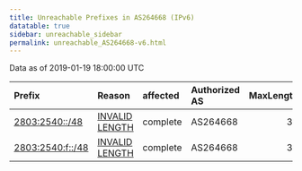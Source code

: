 ```yaml
---
title: Unreachable Prefixes in AS264668 (IPv6)
datatable: true
sidebar: unreachable_sidebar
permalink: unreachable_AS264668-v6.html
---
```


Data as of 2019-01-19 18:00:00 UTC


<div class="datatable-begin"></div>

| Prefix                                                     | Reason                                                                                                      | affected   | Authorized AS   |   MaxLength | Anchor                                         |   unreachable /48s |
|:-----------------------------------------------------------|:------------------------------------------------------------------------------------------------------------|:-----------|:----------------|------------:|:-----------------------------------------------|-------------------:|
| [2803:2540::/48](https://stat.ripe.net/2803:2540::/48)     | [INVALID LENGTH](https://rpki-validator.ripe.net/announcement-preview?asn=AS264668&prefix=2803:2540::/48)   | complete   | AS264668        |          32 | [LACNIC](unreachable_LACNIC_RPKI_Root-v6.html) |                  1 |
| [2803:2540:f::/48](https://stat.ripe.net/2803:2540:f::/48) | [INVALID LENGTH](https://rpki-validator.ripe.net/announcement-preview?asn=AS264668&prefix=2803:2540:f::/48) | complete   | AS264668        |          32 | [LACNIC](unreachable_LACNIC_RPKI_Root-v6.html) |                  1 |

<div class="datatable-end"></div>